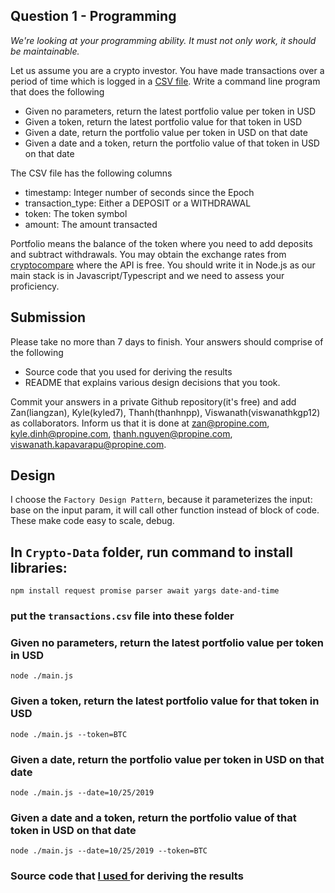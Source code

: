 ## Question 1 - Programming
_We're looking at your programming ability. It must not only work, it should be maintainable._

Let us assume you are a crypto investor. You have made transactions over a period of time which is logged in a [CSV file](https://s3-ap-southeast-1.amazonaws.com/static.propine.com/transactions.csv.zip). Write a command line program that does the following

 - Given no parameters, return the latest portfolio value per token in USD
 - Given a token, return the latest portfolio value for that token in USD
 - Given a date, return the portfolio value per token in USD on that date
 - Given a date and a token, return the portfolio value of that token in USD on that date

The CSV file has the following columns
 - timestamp: Integer number of seconds since the Epoch
 - transaction_type: Either a DEPOSIT or a WITHDRAWAL
 - token: The token symbol
 - amount: The amount transacted

Portfolio means the balance of the token where you need to add deposits and subtract withdrawals. You may obtain the exchange rates from [cryptocompare](https://min-api.cryptocompare.com/) where the API is free. You should write it in Node.js as our main stack is in Javascript/Typescript and we need to assess your proficiency.


## Submission

Please take no more than 7 days to finish. Your answers should comprise of the following

  - Source code that you used for deriving the results
  - README that explains various design decisions that you took.
  
Commit your answers in a private Github repository(it's free) and add Zan(liangzan), Kyle(kyled7), Thanh(thanhnpp), Viswanath(viswanathkgp12) as collaborators. Inform us that it is done at zan@propine.com, kyle.dinh@propine.com, thanh.nguyen@propine.com, viswanath.kapavarapu@propine.com.

## Design
I choose the `Factory Design Pattern`, because it parameterizes the input: base on the input param, it will call other function instead of block of code. These make code easy to scale, debug. 
## In `Crypto-Data` folder, run command to install libraries:
```npm install request promise parser await yargs date-and-time```
### put the `transactions.csv` file into these folder
### Given no parameters, return the latest portfolio value per token in USD
```node ./main.js```

### Given a token, return the latest portfolio value for that token in USD
```node ./main.js --token=BTC```

### Given a date, return the portfolio value per token in USD on that date
```node ./main.js --date=10/25/2019```

### Given a date and a token, return the portfolio value of that token in USD on that date
```node ./main.js --date=10/25/2019 --token=BTC```

### Source code that [I used ](https://gist.github.com/devops-nfq/ccd1f4936ef46dc06631942afec394a3/revisions) for deriving the results

